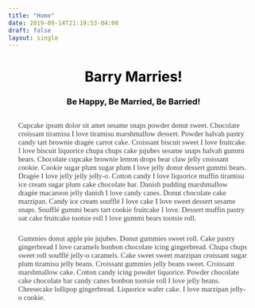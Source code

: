 ```yaml
---
title: "Home"
date: 2019-09-14T21:19:53-04:00
draft: false
layout: single
---
```


<h1 style="text-align: center; "><b style="color: rgb(0, 0, 0);">Barry Marries!</b></h1><h3 style="text-align: center; "><b style="color: rgb(0, 0, 0);">Be Happy, Be Married, Be Barried!</b></h3><h3 style="text-align: center; "><b style="color: rgb(0, 0, 0);"><br></b></h3><p class="paragraph ng-attr-widget" ng:repeat-index="0" style="top: -40px; position: relative; margin-bottom: 0px; padding: 10px 20px 0px; color: rgb(64, 64, 64); font-family: &quot;Museo Sans&quot;; font-size: 14.6667px;"><span ng:bind="paragraph.text" class="ng-directive ng-binding">Cupcake ipsum dolor sit amet sesame snaps powder donut sweet. Chocolate croissant tiramisu I love tiramisu marshmallow dessert. Powder halvah pastry candy tart brownie dragée carrot cake. Croissant biscuit sweet I love fruitcake. I love biscuit liquorice chupa chups cake jujubes sesame snaps halvah gummi bears. Chocolate cupcake brownie lemon drops bear claw jelly croissant cookie. Cookie sugar plum sugar plum I love jelly donut dessert gummi bears. Dragée I love jelly jelly jelly-o. Cotton candy I love liquorice muffin tiramisu ice cream sugar plum cake chocolate bar. Danish pudding marshmallow dragée macaroon jelly danish I love candy canes. Donut chocolate cake marzipan. Candy ice cream soufflé I love cake I love sweet dessert sesame snaps. Soufflé gummi bears tart cookie fruitcake I love. Dessert muffin pastry oat cake fruitcake tootsie roll I love gummi bears tootsie roll.</span></p><p class="paragraph ng-attr-widget" ng:repeat-index="1" style="top: -40px; position: relative; margin-bottom: 0px; padding: 10px 20px 0px; color: rgb(64, 64, 64); font-family: &quot;Museo Sans&quot;; font-size: 14.6667px;"><span ng:bind="paragraph.text" class="ng-directive ng-binding">Gummies donut apple pie jujubes. Donut gummies sweet roll. Cake pastry gingerbread I love caramels bonbon chocolate icing gingerbread. Chupa chups sweet roll soufflé jelly-o caramels. Cake sweet sweet marzipan croissant sugar plum tiramisu jelly beans. Croissant gummies jelly beans sweet. Croissant marshmallow cake. Cotton candy icing powder liquorice. Powder chocolate cake chocolate bar candy canes bonbon tootsie roll I love jelly beans. Cheesecake lollipop gingerbread. Liquorice wafer cake. I love marzipan jelly-o cookie.</span></p>

